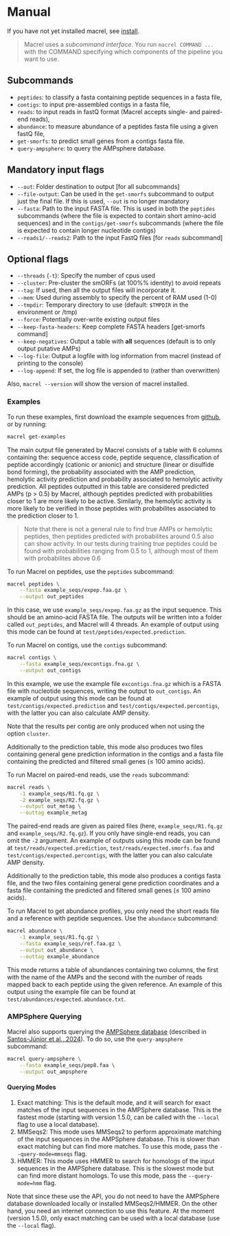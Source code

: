 # Manual

If you have not yet installed macrel, see [install](install).

> Macrel uses a _subcommand interface_. You run `macrel COMMAND ...` with the
> COMMAND specifying which components of the pipeline you want to use.

## Subcommands

- `peptides`: to classify a fasta containing peptide sequences in a fasta file,
- `contigs`: to input pre-assembled contigs in a fasta file,
- `reads`: to input reads in fastQ format (Macrel accepts single- and paired-end reads),
- `abundance`: to measure abundance of a peptides fasta file using a given fastQ file,
- `get-smorfs`: to predict small genes from a contigs fasta file.
- `query-ampsphere`: to query the AMPsphere database.

## Mandatory input flags

- `--out`: Folder destination to output [for all subcommands]
- `--file-output`: Can be used in the `get-smorfs` subcommand to output just
  the final file. If this is used, `--out` is no longer mandatory
- `--fasta`: Path to the input FASTA file. This is used in both the `peptides`
  subcommands (where the file is expected to contain short amino-acid
  sequences) and in the `contigs/get-smorfs` subcommands (where the file is
  expected to contain longer nucleotide contigs)
- `--reads1/--reads2`: Path to the input FastQ files [for `reads` subcommand]


## Optional flags

- `--threads` (`-t`): Specify the number of cpus used
- `--cluster`: Pre-cluster the smORFs (at 100%% identity) to avoid repeats
- `--tag`: If used, then all the output files will incorporate it.
- `--mem`: Used during assembly to specify the percent of RAM used (1-0)
- `--tmpdir`: Temporary directory to use (default: `$TMPDIR` in the environment or /tmp)
- `--force`: Potentially over-write existing output files
- `--keep-fasta-headers`: Keep complete FASTA headers [get-smorfs command]
- `--keep-negatives`: Output a table with **all** sequences (default is to only output putative AMPs)
- `--log-file`: Output a logfile with log information from macrel (instead of printing to the console)
- `--log-append`: If set, the log file is appended to (rather than overwritten)

Also, `macrel --version` will show the version of macrel installed.


### Examples

To run these examples, first download the example sequences from
[github](https://github.com/BigDataBiology/macrel/tree/main/example_seqs), or
by running:

```bash
macrel get-examples
```

The main output file generated by Macrel consists of a table with 6 columns containing
the: sequence access code, peptide sequence, classification of peptide accordingly
(cationic or anionic) and structure (linear or disulfide bond forming), the probability
associated with the AMP prediction, hemolytic activity prediction and probability associated
to hemolytic activity prediction. All peptides outputted in this table are considered predicted
AMPs (p > 0.5) by Macrel, although peptides predicted with probabilities closer to 1 are more
likely to be active. Similarly, the hemolytic activity is more likely to be verified in those
peptides with probabilites associated to the prediction closer to 1.

> Note that there is not a general rule to find true AMPs or hemolytic peptides, then
> peptides predicted with probabilites around 0.5 also can show activity. In our tests
> during training true peptides could be found with probabilities ranging from 0.5 to 1, 
> although most of them with probabilites above 0.6


To run Macrel on peptides, use the `peptides` subcommand:

```bash
macrel peptides \
    --fasta example_seqs/expep.faa.gz \
    --output out_peptides
```

In this case, we use `example_seqs/expep.faa.gz` as the input sequence. This should
be an amino-acid FASTA file. The outputs will be written into a folder called
`out_peptides`, and Macrel will 4 threads. An example of output using
this mode can be found at `test/peptides/expected.prediction`.

To run Macrel on contigs, use the `contigs` subcommand:

```bash
macrel contigs \
    --fasta example_seqs/excontigs.fna.gz \
    --output out_contigs
```

In this example, we use the example file `excontigs.fna.gz` which is a FASTA
file with nucleotide sequences, writing the output to `out_contigs`.
An example of output using this mode can be found at `test/contigs/expected.prediction`
and `test/contigs/expected.percontigs`, with the latter you can also calculate AMP density.

Note that the results per contig are only produced when not using the option 
`cluster`.

Additionally to the prediction table, this mode also produces two files containing
general gene prediction information in the contigs and a fasta file containing the predicted
and filtered small genes (&le; 100 amino acids).

To run Macrel on paired-end reads, use the `reads` subcommand:

```bash
macrel reads \
    -1 example_seqs/R1.fq.gz \
    -2 example_seqs/R2.fq.gz \
    --output out_metag \
    --outtag example_metag
```

The paired-end reads are given as paired files (here, `example_seqs/R1.fq.gz`
and `example_seqs/R2.fq.gz`). If you only have single-end reads, you can omit
the `-2` argument. An example of outputs using this mode can be found at
`test/reads/expected.prediction`, `test/reads/expected.smorfs.faa` and
`test/contigs/expected.percontigs`, with the latter you can also calculate AMP density.

Additionally to the prediction table, this mode also produces a contigs fasta file, 
and the two files containing general gene prediction coordinates and a fasta file
containing the predicted and filtered small genes (&le; 100 amino acids).

To run Macrel to get abundance profiles, you only need the short reads file
and a reference with peptide sequences. Use the `abundance` subcommand:


```bash
macrel abundance \
    -1 example_seqs/R1.fq.gz \
    --fasta example_seqs/ref.faa.gz \
    --output out_abundance \
    --outtag example_abundance
```

This mode returns a table of abundances containing two columns, the first with the
name of the AMPs and the second with the number of reads mapped back to each peptide
using the given reference. An example of this output using the example file can be found
at `test/abundances/expected.abundance.txt`.

### AMPSphere Querying

Macrel also supports querying the [AMPSphere database](https://ampsphere.big-data-biology.org/) (described in [Santos-Júnior et al., 2024](https://doi.org/10.1016/j.cell.2024.05.013)). To do so, use the `query-ampsphere` subcommand:

```bash
macrel query-ampsphere \
    --fasta example_seqs/pep8.faa \
    --output out_ampsphere
```

#### Querying Modes

1. Exact matching: This is the default mode, and it will search for exact matches of the input sequences in the AMPSphere database. This is the fastest mode (starting with version 1.5.0, can be called with the `--local` flag to use a local database).
2. MMSeqs2: This mode uses MMSeqs2 to perform approximate matching of the input sequences in the AMPSphere database. This is slower than exact matching but can find more matches. To use this mode, pass the `--query-mode=mmseqs` flag.
3. HMMER: This mode uses HMMER to search for homologs of the input sequences in the AMPSphere database. This is the slowest mode but can find more distant homologs. To use this mode, pass the `--query-mode=hmm` flag.

Note that since these use the API, you do not need to have the AMPSphere database downloaded locally or installed MMSeqs2/HMMER. On the other hand, you need an internet connection to use this feature. At the moment (version 1.5.0), only exact matching can be used with a local database (use the `--local` flag).

